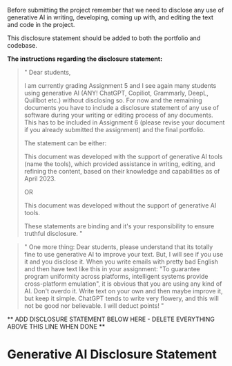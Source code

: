 Before submitting the project remember that we need to
disclose any use of generative AI in writing, developing,
coming up with, and editing the text and code in the 
project.

This disclosure statement should be added to both the
portfolio and codebase.

**The instructions regarding the disclosure statement:**

> " Dear students,
> 
> I am currently grading Assignment 5 and I see again 
> many students using generative AI (ANY! ChatGPT, 
> Copiliot, Grammarly, DeepL, Quillbot etc.) without 
> disclosing so. For now and the remaining documents you 
> have to include a disclosure statement of any use of 
> software during your writing or editing process of any 
> documents. This has to be included in Assignment 6 
> (please revise your document if you already submitted 
> the assignment) and the final portfolio.
> 
> The statement can be either:
> 
> This document was developed with the support of 
> generative AI tools (name the tools), which provided 
> assistance in writing, editing, and refining the 
> content, based on their knowledge and capabilities as 
> of April 2023.
> 
> OR
> 
> This document was developed without the support of 
> generative AI tools.
> 
> These statements are binding and it's your 
> responsibility to ensure truthful disclosure. "
  
  
> " One more thing:
> Dear students, please understand that its totally fine 
> to use generative AI to improve your text. But, I will 
> see if you use it and you disclose it.
> When you write emails with pretty bad English and then 
> have text like this in your assignment: "To guarantee 
> program uniformity across platforms, intelligent 
> systems provide cross-platform emulation", it is 
> obvious that you are using any kind of AI.
> Don't overdo it. Write text on your own and then maybe 
> improve it, but keep it simple. ChatGPT tends to write 
> very flowery, and this will not be good nor 
> believable. I will deduct points! "


** ADD DISCLOSURE STATEMENT BELOW HERE - DELETE EVERYTHING ABOVE THIS LINE WHEN DONE **

# Generative AI Disclosure Statement
